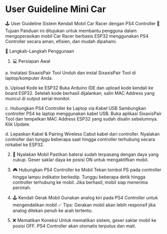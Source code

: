 # User Guideline Mini Car

🕹️ User Guideline
Sistem Kendali Mobil Car Racer dengan PS4 Controller
🎯 Tujuan
Panduan ini ditujukan untuk membantu pengguna dalam mengoperasikan mobil Car Racer berbasis ESP32 menggunakan PS4 Controller secara aman, efisien, dan mudah dipahami.

🚗 Langkah-Langkah Penggunaan
1. 💻 Persiapan Awal
   
a. Instalasi SixaxisPair Tool
Unduh dan instal SixaxisPair Tool di laptop/komputer Anda.

b. Upload Kode ke ESP32
Buka Arduino IDE dan upload kode kendali ke board ESP32. Setelah kode berhasil dijalankan, salin MAC Address yang muncul di output serial monitor.

c. Hubungkan PS4 Controller ke Laptop via Kabel USB
Sambungkan controller PS4 ke laptop menggunakan kabel USB.
Buka aplikasi SixaxisPair Tool dan tempelkan MAC Address ESP32 yang sudah disalin sebelumnya.
Klik Update.

d. Lepaskan Kabel & Pairing Wireless
Cabut kabel dari controller.
Nyalakan controller dan tunggu beberapa saat hingga controller terhubung secara nirkabel ke ESP32.


2. 🔋 Nyalakan Mobil
Pastikan baterai sudah terpasang dengan daya yang cukup.
Geser saklar daya ke posisi ON untuk mengaktifkan mobil.

3. 🎮 Hubungkan PS4 Controller ke Mobil
Tekan tombol PS pada controller hingga lampu indikator berkedip.
Tunggu beberapa detik hingga controller terhubung ke mobil.
Jika berhasil, mobil siap menerima perintah.

4. 🕹️ Kendali Gerak Mobil
Gunakan analog kiri pada PS4 Controller untuk mengendalikan mobil
✅ Tips: Gerakan mobil akan lebih responsif jika analog ditekan penuh ke arah tertentu.

5. ❌ Mematikan Koneksi
Untuk mematikan sistem, geser saklar mobil ke posisi OFF.
PS4 Controller akan otomatis terputus dan mati.


